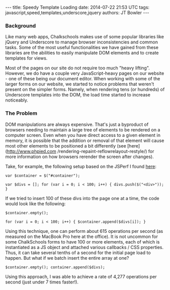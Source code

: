 --- title: Speedy Template Loading date: 2014-07-22 21:53 UTC tags:
javascript,speed,templates,underscore,jquery authors: JT Bowler ---

### Background

Like many web apps, Chalkschools makes use of some popular libraries like jQuery
and Underscore to manage browser inconsistencies and common tasks.  Some of the
most useful functionalities we have gained from these libraries are the
abilities to easily manipulate DOM elements and to create templates for views.

Most of the pages on our site do not require too much "heavy lifting".  However,
we do have a couple very JavaScript-heavy pages on our website - one of these
being our document editor.  When working with some of the larger forms on our
website, we started to notice problems that weren't present on the simpler
forms.  Namely, when rendering tens (or hundreds) of Underscore templates into
the DOM, the load time started to increase noticeably.

### The Problem

DOM manipulations are always expensive.  That's just a byproduct of browsers
needing to maintain a large tree of elements to be rendered on a computer
screen.  Even when you have direct access to a given element in memory, it is
possible that the addition or removal of that element will cause most other
elements to be positioned a bit differently (see [here](http://www.phpied.com
/rendering-repaint-reflowrelayout-restyle/) for more information on how browsers
rerender the screen after changes).

Take, for example, the following setup based on the JSPerf I found
[here](http://jsperf.com/jquery-append-one-by-one-vs-bulk):

    var $container = $("#container");

    var $divs = []; for (var i = 0; i < 100; i++) { divs.push($("<div>")); }



If we tried to insert 100 of these divs into the page one at a time, the code
would look like the following:


    $container.empty();

    for (var i = 0; i < 100; i++) { $container.append($divs[i]); }



Using this technique, one can perform about 615 operations per second (as
measured on the MacBook Pro here at the office).  It is not uncommon for some
ChalkSchools forms to have 100 or more elements, each of which is instantiated
as a JS object and attached various callbacks / CSS properties.  Thus, it can
take several tenths of a second for the initial page load to happen.  But what
if we batch insert the entire array at one?

    $container.empty(); container.append($divs);

Using this approach, I was able to achieve a rate of 4,277 operations per second
(just under 7 times faster!).
